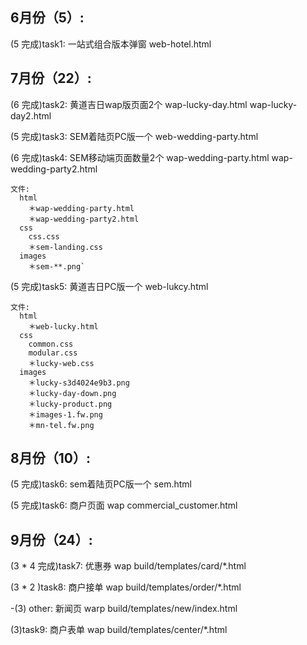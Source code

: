 ## 6月份（5）:

(5 完成)task1: 一站式组合版本弹窗  web-hotel.html

## 7月份（22）:

(6 完成)task2: 黄道吉日wap版页面2个  wap-lucky-day.html wap-lucky-day2.html

(5 完成)task3: SEM着陆页PC版一个 web-wedding-party.html

(6 完成)task4: SEM移动端页面数量2个 wap-wedding-party.html wap-wedding-party2.html

    文件:
      html
        ＊wap-wedding-party.html
        ＊wap-wedding-party2.html
      css
        css.css
        ＊sem-landing.css
      images
        ＊sem-**.png`

(5 完成)task5: 黄道吉日PC版一个 web-lukcy.html

    文件:
      html
        ＊web-lucky.html
      css
        common.css
        modular.css
        ＊lucky-web.css
      images
        ＊lucky-s3d4024e9b3.png
        ＊lucky-day-down.png
        ＊lucky-product.png
        ＊images-1.fw.png
        ＊mn-tel.fw.png

## 8月份（10）:

(5 完成)task6: sem着陆页PC版一个 sem.html

(5 完成)task6: 商户页面 wap commercial_customer.html

## 9月份（24）:
(3 \* 4 完成)task7: 优惠券 wap build/templates/card/*.html

(3 \* 2 )task8: 商户接单 wap build/templates/order/*.html

-(3) other: 新闻页 warp build/templates/new/index.html

(3)task9: 商户表单 wap build/templates/center/*.html
